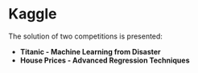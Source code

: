 # Kaggle
The solution of two competitions is presented: 
- **Titanic - Machine Learning from Disaster**
- **House Prices - Advanced Regression Techniques**

